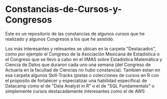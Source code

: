 # Constancias-de-Cursos-y-Congresos
Este es un repositorio de las constancias de algunos cursos que he realizado y algunos Congresos a los que he asistido. 

Los más interesantes y relevantes se ubican en la carpeta "Destacados", como por ejemplo el Congreso de la Asociación Mexicana de Estadistica o el Congreso que se llevo a cabo en el IIMAS sobre Estadistica Matemática y Ciencia de Datos que duraron cada uno una semana (del Congreso de Actuaría en la facultad de Ciencias no hubo constancia). Tambien estan en esa carpeta algunos Skill-Tracks (pistas o colecciones de cursos en R con el proposito de fortalecer y especializar una habilidad especifica) de Datacamp como el de "Data Analyst in R" o el de "SQL Fundamentals" o simplemente cursos destacadamente interesantes como el de AWS
